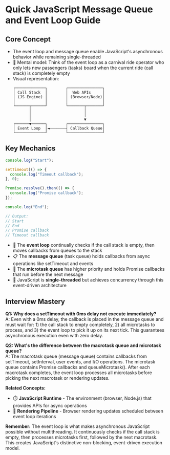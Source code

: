# Quick JavaScript Message Queue and Event Loop Guide

## Core Concept
- The event loop and message queue enable JavaScript's asynchronous behavior while remaining single-threaded
- 🎡 Mental model: Think of the event loop as a carnival ride operator who only lets new passengers (tasks) board when the current ride (call stack) is completely empty
- Visual representation:
  ```
  ┌─────────────┐        ┌───────────────┐
  │ Call Stack  │        │  Web APIs     │
  │ (JS Engine) │        │ (Browser/Node)│
  │             │        │               │
  └──────┬──────┘        └───────┬───────┘
         │                       │
         │                       │
         │                       ▼
  ┌──────▼──────┐        ┌───────────────┐
  │ Event Loop  │◄───────┤ Callback Queue│
  └─────────────┘        └───────────────┘
  ```

## Key Mechanics
```javascript
console.log("Start");

setTimeout(() => {
  console.log("Timeout callback");
}, 0);

Promise.resolve().then(() => {
  console.log("Promise callback");
});

console.log("End");

// Output:
// Start
// End
// Promise callback
// Timeout callback
```

- 🔄 The **event loop** continually checks if the call stack is empty, then moves callbacks from queues to the stack
- 📋 The **message queue** (task queue) holds callbacks from async operations like setTimeout and events
- 🚀 The **microtask queue** has higher priority and holds Promise callbacks that run before the next message
- 🧵 JavaScript is **single-threaded** but achieves concurrency through this event-driven architecture

## Interview Mastery
**Q1: Why does a setTimeout with 0ms delay not execute immediately?**  
A: Even with a 0ms delay, the callback is placed in the message queue and must wait for: 1) the call stack to empty completely, 2) all microtasks to process, and 3) the event loop to pick it up on its next tick. This guarantees asynchronous execution even with zero delay.

**Q2: What's the difference between the macrotask queue and microtask queue?**  
A: The macrotask queue (message queue) contains callbacks from setTimeout, setInterval, user events, and I/O operations. The microtask queue contains Promise callbacks and queueMicrotask(). After each macrotask completes, the event loop processes all microtasks before picking the next macrotask or rendering updates.

**Related Concepts:**
- ⏱️ **JavaScript Runtime** - The environment (browser, Node.js) that provides APIs for async operations
- 🎨 **Rendering Pipeline** - Browser rendering updates scheduled between event loop iterations

**Remember:** The event loop is what makes asynchronous JavaScript possible without multithreading. It continuously checks if the call stack is empty, then processes microtasks first, followed by the next macrotask. This creates JavaScript's distinctive non-blocking, event-driven execution model.
